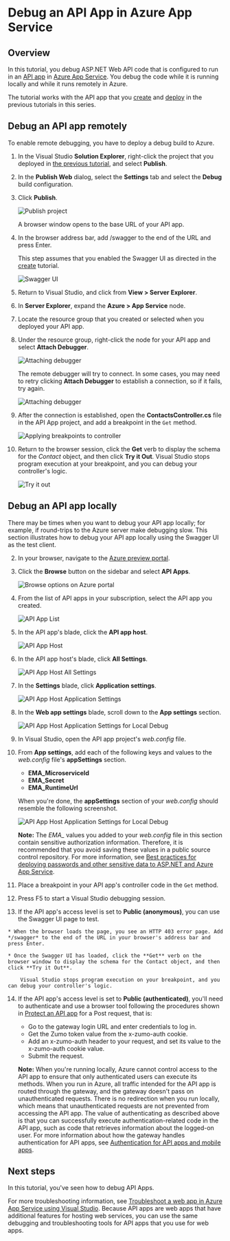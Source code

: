 <properties 
	pageTitle="Debug an API App in Azure App Service" 
	description="Learn how to debug an API App while it runs in Azure App Service, using Visual Studio." 
	services="app-service\api" 
	documentationCenter=".net" 
	authors="bradygaster" 
	manager="wpickett" 
	editor="jimbe"/>

<tags 
	ms.service="app-service-api" 
	ms.workload="web" 
	ms.tgt_pltfrm="dotnet" 
	ms.devlang="na" 
	ms.topic="article" 
	ms.date="10/08/2015" 
	ms.author="tdykstra"/>

# Debug an API App in Azure App Service

## Overview

In this tutorial, you debug ASP.NET Web API code that is configured to run in an [API app](app-service-api-apps-why-best-platform.md) in [Azure App Service](../app-service/app-service-value-prop-what-is.md). You debug the code while it is running locally and while it runs remotely in Azure. 

The tutorial works with the API app that you [create](app-service-dotnet-create-api-app.md) and [deploy](app-service-dotnet-deploy-api-app.md) in the previous tutorials in this series.

## Debug an API app remotely 

To enable remote debugging, you have to deploy a debug build to Azure.

1. In the Visual Studio **Solution Explorer**, right-click the project that you deployed in [the previous tutorial](app-service-dotnet-deploy-api-app.md), and select **Publish**.

2. In the **Publish Web** dialog, select the **Settings** tab and select the **Debug** build configuration.

4. Click **Publish**.

	![Publish project](./media/app-service-api-dotnet-debug/rd-debug-publish.png)

	A browser window opens to the base URL of your API app.

4. In the browser address bar, add /swagger to the end of the URL and press Enter. 

	This step assumes that you enabled the Swagger UI as directed in the [create](app-service-dotnet-create-api-app.md) tutorial.

	![Swagger UI](./media/app-service-api-dotnet-debug/rd-swagger-ui.png)

5. Return to Visual Studio, and click from **View > Server Explorer**. 

6. In **Server Explorer**, expand the **Azure > App Service** node. 

7. Locate the resource group that you created or selected when you deployed your API app. 

8. Under the resource group, right-click the node for your API app and select **Attach Debugger**. 

	![Attaching debugger](./media/app-service-api-dotnet-debug/rd-attach-debugger.png)

	The remote debugger will try to connect. In some cases, you may need to retry clicking **Attach Debugger** to establish a connection, so if it fails, try again.

	![Attaching debugger](./media/app-service-api-dotnet-debug/rd-attaching.png)

9. After the connection is established, open the **ContactsController.cs** file in the API App project, and add a breakpoint in the `Get` method.

	![Applying breakpoints to controller](./media/app-service-api-dotnet-debug/rd-breakpoints.png)

10. Return to the browser session, click the **Get** verb to display the schema for the *Contact* object, and then click **Try it Out**. Visual Studio stops program execution at your breakpoint, and you can debug your controller's logic. 

	![Try it out](./media/app-service-api-dotnet-debug/rd-try-it-out.png)

## Debug an API app locally 

There may be times when you want to debug your API app locally; for example, if round-trips to the Azure server make debugging slow. This section illustrates how to debug your API app locally using the Swagger UI  as the test client.

2. In your browser, navigate to the [Azure preview portal](https://portal.azure.com). 

3. Click the **Browse** button on the sidebar and select **API Apps**. 

	![Browse options on Azure portal](./media/app-service-api-dotnet-debug/ld-browse.png)

4. From the list of API apps in your subscription, select the API app you created.

	![API App List](./media/app-service-api-dotnet-debug/ld-api-app-list.png)

5. In the API app's blade, click the **API app host**.

	![API App Host](./media/app-service-api-dotnet-debug/ld-api-app-blade-api-app-host.png)

6. In the API app host's blade, click **All Settings**.

	![API App Host All Settings](./media/app-service-api-dotnet-debug/ld-api-app-host-all-settings.png)

7. In the **Settings** blade, click **Application settings**.

	![API App Host Application Settings](./media/app-service-api-dotnet-debug/ld-application-settings.png)

8. In the **Web app settings** blade, scroll down to the **App settings** section.

	![API App Host Application Settings for Local Debug](./media/app-service-api-dotnet-debug/ld-app-settings-for-local-debugging.png)

1. In Visual Studio, open the API app project's *web.config* file. 

9. From **App settings**, add each of the following keys and values to the *web.config* file's **appSettings** section.
	- **EMA\_MicroserviceId**
	- **EMA\_Secret**
	- **EMA\_RuntimeUrl**

	When you're done, the **appSettings** section of your *web.config* should resemble the following screenshot.

	![API App Host Application Settings for Local Debug](./media/app-service-api-dotnet-debug/ld-debug-settings.png)

	**Note:** The *EMA_* values you added to your *web.config* file in this section contain sensitive authorization information. Therefore, it is recommended that you avoid saving these values in a public source control repository. For more information, see [Best practices for deploying passwords and other sensitive data to ASP.NET and Azure App Service](http://www.asp.net/identity/overview/features-api/best-practices-for-deploying-passwords-and-other-sensitive-data-to-aspnet-and-azure).   

10. Place a breakpoint in your API app's controller code in the `Get` method.

11. Press F5 to start a Visual Studio debugging session.
 
13.  If the API app's access level is set to **Public (anonymous)**, you can use the Swagger UI page to test.

	* When the browser loads the page, you see an HTTP 403 error page. Add */swagger* to the end of the URL in your browser's address bar and press Enter.

	* Once the Swagger UI has loaded, click the **Get** verb on the browser window to display the schema for the Contact object, and then click **Try it Out**.

		Visual Studio stops program execution on your breakpoint, and you can debug your controller's logic. 

14.	If the API app's access level is set to **Public (authenticated)**, you'll need to authenticate and use a browser tool following the procedures shown in [Protect an API app](app-service-api-dotnet-add-authentication.md#use-postman-to-send-a-post-request) for a Post request, that is:

	* Go to the gateway login URL and enter credentials to log in.
	* Get the Zumo token value from the x-zumo-auth cookie.
	* Add an x-zumo-auth header to your request, and set its value to the x-zumo-auth cookie value.
	* Submit the request.

	**Note:** When you're running locally, Azure cannot control access to the API app to ensure that only authenticated users can execute its methods. When you run in Azure, all traffic intended for the API app is routed through the gateway, and the gateway doesn't pass on unauthenticated requests. There is no redirection when you run locally, which means that unauthenticated requests are not prevented from accessing the API app.  The value of authenticating as described above is that you can successfully execute authentication-related code in the API app, such as code that retrieves information about the logged-on user. For more information about how the gateway handles authentication for API apps, see [Authentication for API apps and mobile apps](../app-service/app-service-authentication-overview.md#azure-app-service-gateway).

## Next steps

In this tutorial, you've seen how to debug API Apps. 

For more troubleshooting information, see [Troubleshoot a web app in Azure App Service using Visual Studio](../app-service-web/web-sites-dotnet-troubleshoot-visual-studio.md). Because API apps are web apps that have additional features for hosting web services, you can use the same debugging and troubleshooting tools for API apps that you use for web apps.    
